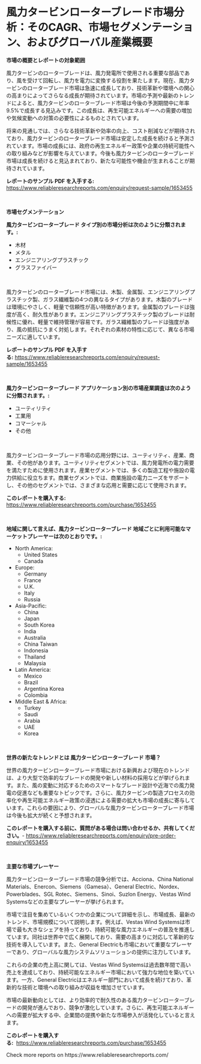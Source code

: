 <p><h1>風力タービンローターブレード市場分析：そのCAGR、市場セグメンテーション、およびグローバル産業概要</h1></p><p><strong>市場の概要とレポートの対象範囲</strong></p>
<p><p>風力タービンのローターブレードは、風力発電所で使用される重要な部品であり、風を受けて回転し、風力を電力に変換する役割を果たします。現在、風力タービンのローターブレード市場は急速に成長しており、技術革新や環境への関心の高まりによってさらなる成長が期待されています。市場の予測や最新のトレンドによると、風力タービンのローターブレード市場は今後の予測期間中に年率9.5%で成長する見込みです。この成長は、再生可能エネルギーへの需要の増加や気候変動への対策の必要性によるものとされています。</p><p>将来の見通しでは、さらなる技術革新や効率の向上、コスト削減などが期待されており、風力タービンのローターブレード市場は安定した成長を続けると予測されています。市場の成長には、政府の再生エネルギー政策や企業の持続可能性への取り組みなどが影響を与えています。今後も風力タービンのローターブレード市場は成長を続けると見込まれており、新たな可能性や機会が生まれることが期待されています。</p></p>
<p><strong>レポートのサンプル PDF を入手する:</strong> <a href="https://www.reliableresearchreports.com/enquiry/request-sample/1653455">https://www.reliableresearchreports.com/enquiry/request-sample/1653455</a></p>
<p>&nbsp;</p>
<p><strong>市場セグメンテーション</strong></p>
<p><strong>風力タービンローターブレード タイプ別の市場分析は次のように分類されます。:</strong></p>
<p><ul><li>木材</li><li>メタル</li><li>エンジニアリングプラスチック</li><li>グラスファイバー</li></ul></p>
<p>&nbsp;</p>
<p><p>風力タービンのローターブレード市場には、木製、金属製、エンジニアリングプラスチック製、ガラス繊維製の4つの異なるタイプがあります。木製のブレードは環境にやさしく、軽量で信頼性が高い特徴があります。金属製のブレードは強度が高く、耐久性があります。エンジニアリングプラスチック製のブレードは耐候性に優れ、軽量で維持管理が容易です。ガラス繊維製のブレードは強度があり、風の抵抗にうまく対処します。それぞれの素材の特性に応じて、異なる市場ニーズに適しています。</p></p>
<p><strong>レポートのサンプル PDF を入手する:</strong>&nbsp;<a href="https://www.reliableresearchreports.com/enquiry/request-sample/1653455">https://www.reliableresearchreports.com/enquiry/request-sample/1653455</a></p>
<p>&nbsp;</p>
<p><strong> 風力タービンローターブレード アプリケーション別の市場産業調査は次のように分類されます。:</strong></p>
<p><ul><li>ユーティリティ</li><li>工業用</li><li>コマーシャル</li><li>その他</li></ul></p>
<p>&nbsp;</p>
<p><p>風力タービンローターブレード市場の応用分野には、ユーティリティ、産業、商業、その他があります。ユーティリティセグメントでは、風力発電所の電力需要を満たすために使用されます。産業セグメントでは、多くの製造工程や施設の電力供給に役立ちます。商業セグメントでは、商業施設の電力ニーズをサポートし、その他のセグメントでは、さまざまな応用と需要に応じて使用されます。</p></p>
<p><strong>このレポートを購入する:</strong>&nbsp; <a href="https://www.reliableresearchreports.com/purchase/1653455">https://www.reliableresearchreports.com/purchase/1653455</a></p>
<p>&nbsp;</p>
<p><strong>地域に関して言えば、風力タービンローターブレード 地域ごとに利用可能なマーケットプレーヤーは次のとおりです。:</strong></p>
<p><ul>
    <li>
        North America:
        <ul>
            <li>United States</li>
            <li>Canada</li>
        </ul>
    </li>
    <li>
        Europe:
        <ul>
            <li>Germany</li>
            <li>France</li>
            <li>U.K.</li>
            <li>Italy</li>
            <li>Russia</li>
        </ul>
    </li>
    <li>
        Asia-Pacific:
        <ul>
            <li>China</li>
            <li>Japan</li>
            <li>South Korea</li>
            <li>India</li>
            <li>Australia</li>
            <li>China Taiwan</li>
            <li>Indonesia</li>
            <li>Thailand</li>
            <li>Malaysia</li>
        </ul>
    </li>
    <li>
        Latin America:
        <ul>
            <li>Mexico</li>
            <li>Brazil</li>
            <li>Argentina Korea</li>
            <li>Colombia</li>
        </ul>
    </li>
    <li>
        Middle East & Africa:
        <ul>
            <li>Turkey</li>
            <li>Saudi</li>
            <li>Arabia</li>
            <li>UAE</li>
            <li>Korea</li>
        </ul>
    </li>
    </ul></p>
<p>&nbsp;</p>
<p><strong>世界の新たなトレンドとは 風力タービンローターブレード 市場？</strong></p>
<p><p>世界の風力タービンローターブレード市場における新興および現在のトレンドは、より大型で効率的なブレードの開発や新しい材料の採用などが挙げられます。また、風の変動に対応するためのスマートなブレード設計や近海での風力発電の促進なども重要なトピックです。さらに、風力タービンの製造プロセスの効率化や再生可能エネルギー政策の浸透による需要の拡大も市場の成長に寄与しています。これらの要因により、グローバルな風力タービンローターブレード市場は今後も拡大が続くと予想されます。</p></p>
<p><strong>このレポートを購入する前に、質問がある場合は問い合わせるか、共有してください。</strong>- <a href="https://www.reliableresearchreports.com/enquiry/pre-order-enquiry/1653455">https://www.reliableresearchreports.com/enquiry/pre-order-enquiry/1653455</a></p>
<p>&nbsp;</p>
<p><strong>主要な市場プレーヤー</strong></p>
<p><p>風力タービンローターブレード市場の競争分析では、Acciona、China National Materials、Enercon、Siemens（Gamesa）、General Electric、Nordex、Powerblades、SGL Rotec、Siemens、Sinoi、Suzlon Energy、Vestas Wind Systemsなどの主要なプレーヤーが挙げられます。</p><p>市場で注目を集めているいくつかの企業について詳細を示し、市場成長、最新のトレンド、市場規模について説明します。例えば、Vestas Wind Systemsは市場で最も大きなシェアを持っており、持続可能な風力エネルギーの普及を推進しています。同社は世界中で広く展開しており、需要の高まりに対応して革新的な技術を導入しています。また、General Electricも市場において重要なプレーヤーであり、グローバルな風力システムソリューションの提供に注力しています。</p><p>これらの企業の売上高に関しては、Vestas Wind Systemsは過去数年間で高い売上を達成しており、持続可能なエネルギー市場において強力な地位を築いています。一方、General Electricはエネルギー部門において成長を続けており、革新的な技術と環境への取り組みが収益を増加させています。</p><p>市場の最新動向としては、より効率的で耐久性のある風力タービンローターブレードの開発が進んでおり、競争が激化しています。さらに、再生可能エネルギーへの需要が拡大する中、企業間の提携や新たな市場参入が活発化していると言えます。</p></p>
<p><strong>このレポートを購入する:</strong>&nbsp;&nbsp;<a href="https://www.reliableresearchreports.com/purchase/1653455">https://www.reliableresearchreports.com/purchase/1653455</a></p>
<p>Check more reports on https://www.reliableresearchreports.com/</p>